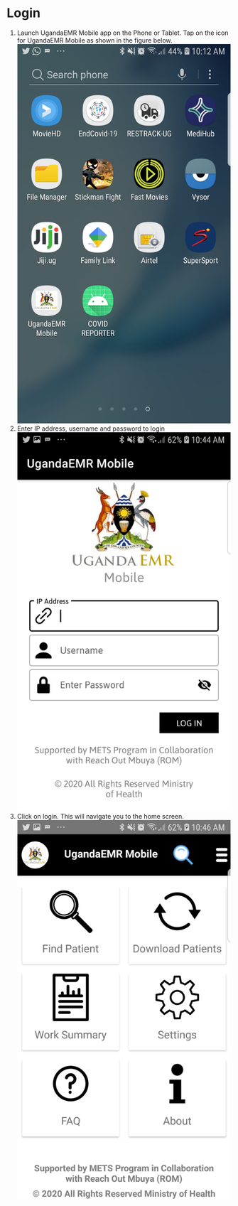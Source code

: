 # Login

1. Launch UgandaEMR Mobile app on the Phone or Tablet. Tap on the icon for UgandaEMR Mobile as shown in the figure below. ![Laucher Screen](.gitbook/assets/launcher.jpg)
2. Enter IP address, username and password to login ![Login Screen](.gitbook/assets/login.jpg)
3. Click on login. This will navigate you to the home screen. ![Home Screen](.gitbook/assets/menu.jpg)

